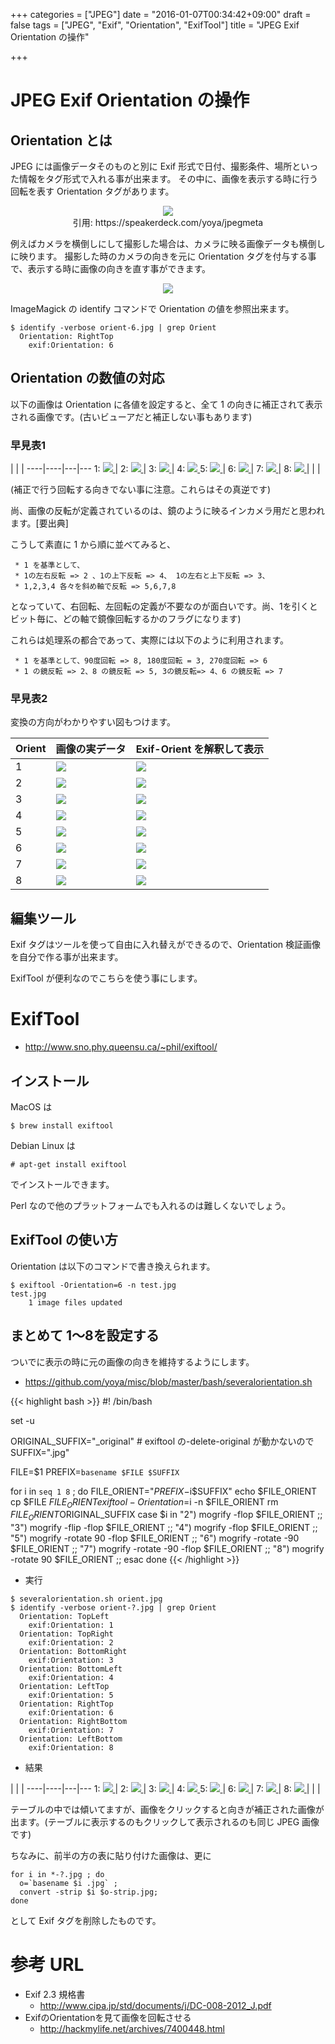 +++
categories = ["JPEG"]
date = "2016-01-07T00:34:42+09:00"
draft = false
tags = ["JPEG", "Exif", "Orientation", "ExifTool"]
title = "JPEG Exif Orientation の操作"

+++

# JPEG Exif Orientation の操作

## Orientation とは

JPEG には画像データそのものと別に Exif 形式で日付、撮影条件、場所といった情報をタグ形式で入れる事が出来ます。
その中に、画像を表示する時に行う回転を表す Orientation タグがあります。

<center>
<img src="../jpeg-exif-orient.png" /> </br>
引用: https://speakerdeck.com/yoya/jpegmeta
 </center>


例えばカメラを横倒しにして撮影した場合は、カメラに映る画像データも横倒しに映ります。
撮影した時のカメラの向きを元に Orientation タグを付与する事で、表示する時に画像の向きを直す事ができます。
<center> <img src="/2016/01/07/digicame.png" /> </center>

ImageMagick の identify コマンドで Orientation の値を参照出来ます。

```
$ identify -verbose orient-6.jpg | grep Orient
  Orientation: RightTop
    exif:Orientation: 6
```

## Orientation の数値の対応

以下の画像は Orientation に各値を設定すると、全て 1 の向きに補正されて表示される画像です。(古いビューアだと補正しない事もあります)

### 早見表1

 | | | 
----|----|---|---
1: <a href="/2016/01/07/orient-1-strip.jpg"> <img src="/2016/01/07/orient-1-strip.jpg" /> </a> | 2: <a href="/2016/01/07/orient-2-strip.jpg"> <img src="/2016/01/07/orient-2-strip.jpg" /> </a>  | 3: <a href="/2016/01/07/orient-3-strip.jpg"> <img src="/2016/01/07/orient-3-strip.jpg" /> </a>  | 4: <a href="/2016/01/07/orient-4-strip.jpg"> <img src="/2016/01/07/orient-4-strip.jpg" /> </a>
5: <a href="/2016/01/07/orient-5-strip.jpg"> <img src="/2016/01/07/orient-5-strip.jpg" /> </a> | 6: <a href="/2016/01/07/orient-6-strip.jpg"> <img src="/2016/01/07/orient-6-strip.jpg" /> </a>  | 7: <a href="/2016/01/07/orient-7-strip.jpg"> <img src="/2016/01/07/orient-7-strip.jpg" /> </a>  | 8: <a href="/2016/01/07/orient-8-strip.jpg"> <img src="/2016/01/07/orient-8-strip.jpg" /> </a>
 | | | 

(補正で行う回転する向きでない事に注意。これらはその真逆です)

尚、画像の反転が定義されているのは、鏡のように映るインカメラ用だと思われます。[要出典]

こうして素直に 1 から順に並べてみると、
```
 * 1 を基準として、
 * 1の左右反転 => 2 、1の上下反転 => 4、 1の左右と上下反転 => 3、
 * 1,2,3,4 各々を斜め軸で反転 => 5,6,7,8
```
となっていて、右回転、左回転の定義が不要なのが面白いです。尚、1を引くとビット毎に、どの軸で鏡像回転するかのフラグになります)

これらは処理系の都合であって、実際には以下のように利用されます。
```
 * 1 を基準として、90度回転 => 8, 180度回転 = 3, 270度回転 => 6
 * 1 の鏡反転 => 2、8 の鏡反転 => 5, 3の鏡反転=> 4、6 の鏡反転 => 7
```


### 早見表2

変換の方向がわかりやすい図もつけます。

Orient | 画像の実データ | Exif-Orient を解釈して表示
----|----|---
1 | <a href="/2016/01/07/orient-1-strip.jpg"> <img src="/2016/01/07/orient-1-strip.jpg" /> </a> | <a href="/2016/01/07/orient-1-strip.jpg"> <img src="/2016/01/07/orient-1-strip.jpg" />
2 | <a href="/2016/01/07/orient-2-strip.jpg"> <img src="/2016/01/07/orient-2-strip.jpg" /> </a>  | <a href="/2016/01/07/orient-1-strip.jpg"> <img src="/2016/01/07/orient-1-strip.jpg" />
3 | <a href="/2016/01/07/orient-3-strip.jpg"> <img src="/2016/01/07/orient-3-strip.jpg" /> </a>  | <a href="/2016/01/07/orient-1-strip.jpg"> <img src="/2016/01/07/orient-1-strip.jpg" />
4 | <a href="/2016/01/07/orient-4-strip.jpg"> <img src="/2016/01/07/orient-4-strip.jpg" /> </a> |  <a href="/2016/01/07/orient-1-strip.jpg"> <img src="/2016/01/07/orient-1-strip.jpg" />
5 | <a href="/2016/01/07/orient-5-strip.jpg"> <img src="/2016/01/07/orient-5-strip.jpg" /> </a> | <a href="/2016/01/07/orient-1-strip.jpg"> <img src="/2016/01/07/orient-1-strip.jpg" />
6 | <a href="/2016/01/07/orient-6-strip.jpg"> <img src="/2016/01/07/orient-6-strip.jpg" /> </a>  | <a href="/2016/01/07/orient-1-strip.jpg"> <img src="/2016/01/07/orient-1-strip.jpg" />
7 | <a href="/2016/01/07/orient-7-strip.jpg"> <img src="/2016/01/07/orient-7-strip.jpg" /> </a>  | <a href="/2016/01/07/orient-1-strip.jpg"> <img src="/2016/01/07/orient-1-strip.jpg" />
8 | <a href="/2016/01/07/orient-8-strip.jpg"> <img src="/2016/01/07/orient-8-strip.jpg" /> </a> | <a href="/2016/01/07/orient-1-strip.jpg"> <img src="/2016/01/07/orient-1-strip.jpg" />


## 編集ツール

Exif タグはツールを使って自由に入れ替えができるので、Orientation 検証画像を自分で作る事が出来ます。

ExifTool が便利なのでこちらを使う事にします。

# ExifTool

 * http://www.sno.phy.queensu.ca/~phil/exiftool/

## インストール

MacOS は
```
$ brew install exiftool
```
Debian Linux は
```
# apt-get install exiftool
```
でインストールできます。

Perl なので他のプラットフォームでも入れるのは難しくないでしょう。

## ExifTool の使い方

Orientation は以下のコマンドで書き換えられます。

```
$ exiftool -Orientation=6 -n test.jpg
test.jpg
    1 image files updated
```

## まとめて 1〜8を設定する

ついでに表示の時に元の画像の向きを維持するようにします。

* https://github.com/yoya/misc/blob/master/bash/severalorientation.sh

{{< highlight bash >}}
#! /bin/bash

set -u

ORIGINAL_SUFFIX="_original" # exiftool の-delete-original が動かないので
SUFFIX=".jpg"

FILE=$1
PREFIX=`basename $FILE $SUFFIX`

for i in `seq 1 8` ;
do
  FILE_ORIENT="$PREFIX-$i$SUFFIX"
  echo $FILE_ORIENT
  cp $FILE $FILE_ORIENT
  exiftool -Orientation=$i -n $FILE_ORIENT
  rm $FILE_ORIENT$ORIGINAL_SUFFIX
  case $i in
    "2") mogrify             -flop $FILE_ORIENT ;;
    "3") mogrify       -flip -flop $FILE_ORIENT ;;
    "4") mogrify             -flop $FILE_ORIENT ;;
    "5") mogrify -rotate  90 -flop $FILE_ORIENT ;;
    "6") mogrify -rotate -90       $FILE_ORIENT ;;
    "7") mogrify -rotate -90 -flop $FILE_ORIENT ;;
    "8") mogrify -rotate  90       $FILE_ORIENT ;;
  esac
done
{{< /highlight >}}

 * 実行

```
$ severalorientation.sh orient.jpg
$ identify -verbose orient-?.jpg | grep Orient
  Orientation: TopLeft
    exif:Orientation: 1
  Orientation: TopRight
    exif:Orientation: 2
  Orientation: BottomRight
    exif:Orientation: 3
  Orientation: BottomLeft
    exif:Orientation: 4
  Orientation: LeftTop
    exif:Orientation: 5
  Orientation: RightTop
    exif:Orientation: 6
  Orientation: RightBottom
    exif:Orientation: 7
  Orientation: LeftBottom
    exif:Orientation: 8
```

* 結果

 | | | 
----|----|---|---
1: <a href="/2016/01/07/orient-1.jpg"> <img src="/2016/01/07/orient-1.jpg" /> </a> | 2: <a href="/2016/01/07/orient-2.jpg"> <img src="/2016/01/07/orient-2.jpg" /> </a>  | 3: <a href="/2016/01/07/orient-3.jpg"> <img src="/2016/01/07/orient-3.jpg" /> </a>  | 4: <a href="/2016/01/07/orient-4.jpg"> <img src="/2016/01/07/orient-4.jpg" /> </a> 
5: <a href="/2016/01/07/orient-5.jpg"> <img src="/2016/01/07/orient-5.jpg" /> </a> | 6: <a href="/2016/01/07/orient-6.jpg"> <img src="/2016/01/07/orient-6.jpg" /> </a>  | 7: <a href="/2016/01/07/orient-7.jpg"> <img src="/2016/01/07/orient-7.jpg" /> </a>  | 8: <a href="/2016/01/07/orient-8.jpg"> <img src="/2016/01/07/orient-8.jpg" /> </a>
 | | | 

テーブルの中では傾いてますが、画像をクリックすると向きが補正された画像が出ます。(テーブルに表示するのもクリックして表示されるのも同じ JPEG 画像です)

ちなみに、前半の方の表に貼り付けた画像は、更に
```
for i in *-?.jpg ; do
  o=`basename $i .jpg` ;
  convert -strip $i $o-strip.jpg;
done
```
として Exif タグを削除したものです。

# 参考 URL

 * Exif 2.3 規格書
   * http://www.cipa.jp/std/documents/j/DC-008-2012_J.pdf
 * ExifのOrientationを見て画像を回転させる
   * http://hackmylife.net/archives/7400448.html

